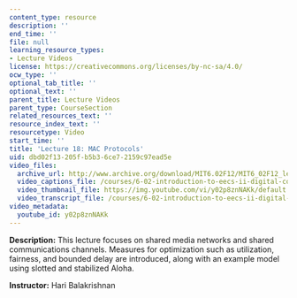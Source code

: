 ```yaml
---
content_type: resource
description: ''
end_time: ''
file: null
learning_resource_types:
- Lecture Videos
license: https://creativecommons.org/licenses/by-nc-sa/4.0/
ocw_type: ''
optional_tab_title: ''
optional_text: ''
parent_title: Lecture Videos
parent_type: CourseSection
related_resources_text: ''
resource_index_text: ''
resourcetype: Video
start_time: ''
title: 'Lecture 18: MAC Protocols'
uid: dbd02f13-205f-b5b3-6ce7-2159c97ead5e
video_files:
  archive_url: http://www.archive.org/download/MIT6.02F12/MIT6_02F12_lec18_300k.mp4
  video_captions_file: /courses/6-02-introduction-to-eecs-ii-digital-communication-systems-fall-2012/f76cd4577db854088212a8309d5ebfb9_y02p8znNAKk.vtt
  video_thumbnail_file: https://img.youtube.com/vi/y02p8znNAKk/default.jpg
  video_transcript_file: /courses/6-02-introduction-to-eecs-ii-digital-communication-systems-fall-2012/03d094480dcbc6b825689e71eec4be5e_y02p8znNAKk.pdf
video_metadata:
  youtube_id: y02p8znNAKk
---
```


**Description:** This lecture focuses on shared media networks and shared communications channels. Measures for optimization such as utilization, fairness, and bounded delay are introduced, along with an example model using slotted and stabilized Aloha.

**Instructor:** Hari Balakrishnan

